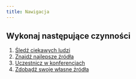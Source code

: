 ```yaml
---
title: Nawigacja
---
```


## Wykonaj następujące czynności
1.  [Śledź ciekawych ludzi](#follow-cool-people)
2.  [Znajdź najlepsze źródła](#find-the-best-sources)
3.  [Uczestnicz w konferencjach](#attend-conferences)
4.  [Zdobądź swoje własne źródła](#get-your-own-sources)